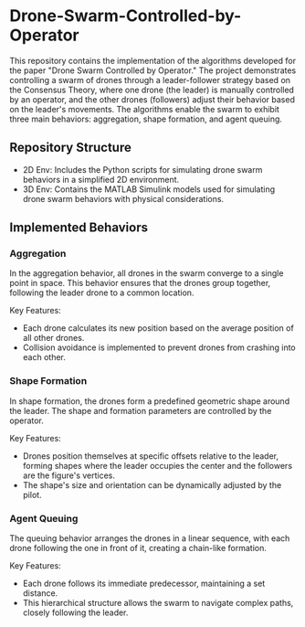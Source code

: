 # Drone-Swarm-Controlled-by-Operator

This repository contains the implementation of the algorithms developed for the paper "Drone Swarm Controlled by Operator." The project demonstrates controlling a swarm of drones through a leader-follower strategy based on the Consensus Theory, where one drone (the leader) is manually controlled by an operator, and the other drones (followers) adjust their behavior based on the leader's movements. The algorithms enable the swarm to exhibit three main behaviors: aggregation, shape formation, and agent queuing. 

## Repository Structure
* 2D Env: Includes the Python scripts for simulating drone swarm behaviors in a simplified 2D environment.
* 3D Env: Contains the MATLAB Simulink models used for simulating drone swarm behaviors with physical considerations.

## Implemented Behaviors

### Aggregation
In the aggregation behavior, all drones in the swarm converge to a single point in space. This behavior ensures that the drones group together, following the leader drone to a common location.

Key Features:
* Each drone calculates its new position based on the average position of all other drones.
* Collision avoidance is implemented to prevent drones from crashing into each other.

### Shape Formation
In shape formation, the drones form a predefined geometric shape around the leader. The shape and formation parameters are controlled by the operator.

Key Features:
* Drones position themselves at specific offsets relative to the leader, forming shapes where the leader occupies the center and the followers are the figure's vertices.
* The shape's size and orientation can be dynamically adjusted by the pilot.

### Agent Queuing
The queuing behavior arranges the drones in a linear sequence, with each drone following the one in front of it, creating a chain-like formation.

Key Features:
* Each drone follows its immediate predecessor, maintaining a set distance.
* This hierarchical structure allows the swarm to navigate complex paths, closely following the leader.


